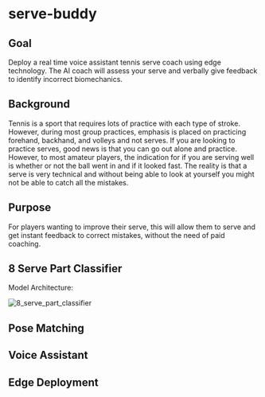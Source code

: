 # serve-buddy

## Goal


Deploy a real time voice assistant tennis serve coach using edge technology. The AI coach will assess your serve and verbally give feedback to identify incorrect biomechanics.


## Background

Tennis is a sport that requires lots of practice with each type of stroke. However, during most group practices, emphasis is placed on practicing forehand, backhand, and volleys and not serves. If you are looking to practice serves, good news is that you can go out alone and practice. However, to most amateur players, the indication for if you are serving well is whether or not the ball went in and if it looked fast. The reality is that a serve is very technical and without being able to look at yourself you might not be able to catch all the mistakes.

## Purpose

For players wanting to improve their serve, this will allow them to serve and get instant feedback to correct mistakes, without the need of paid coaching.


## 8 Serve Part Classifier

Model Architecture:


![8_serve_part_classifier](https://user-images.githubusercontent.com/23107070/128397199-04ce619d-838e-490b-b985-0a59c29e7fb0.png)

## Pose Matching

## Voice Assistant

## Edge Deployment
